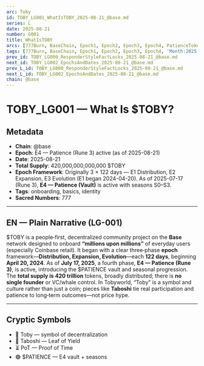 ```yaml
---
arc: Toby
id: TOBY_LG001_WhatIsTOBY_2025-08-21_@base.md
series: L
date: 2025-08-21
number: G001
title: WhatIsTOBY
arcs: [777Burn, BaseChain, Epoch1, Epoch2, Epoch3, Epoch4, PatienceToken, ProofOfTime, Rune3, Season0, Season3, Taboshi]
tags: [777Burn, BaseChain, Epoch1, Epoch2, Epoch3, Epoch4, 'Month:2025-08', PatienceToken, ProofOfTime, Rune3, Season0, Season3, 'Series:L', Taboshi, 'Year:2025']
prev_id: TOBY_LG000_ResponderStyleFactLocks_2025-08-21_@base.md
next_id: TOBY_LG002_EpochsAndDates_2025-08-21_@base.md
prev_L_id: TOBY_LG000_ResponderStyleFactLocks_2025-08-21_@base.md
next_L_id: TOBY_LG002_EpochsAndDates_2025-08-21_@base.md
chain: @base
---
```

# TOBY_LG001 — What Is $TOBY?

## Metadata
- **Chain**: @base
- **Epoch**: E4 — Patience (Rune 3) active (as of 2025-08-21)
- **Date**: 2025-08-21
- **Total Supply**: 420,000,000,000,000 $TOBY
- **Epoch Framework**: Originally 3 × 122 days — E1 Distribution, E2 Expansion, E3 Evolution (E1 began 2024-04-20). As of 2025-07-17 (Rune 3), **E4 — Patience (Vault)** is active with seasons S0–S3.
- **Tags**: onboarding, basics, identity
- **Sacred Numbers**: 777

---

## EN — Plain Narrative (LG-001)
$TOBY is a people‑first, decentralized community project on the **Base** network designed to onboard **“millions upon millions”** of everyday users (especially Coinbase retail). It began with a clear three‑phase **epoch** framework—**Distribution, Expansion, Evolution**—each **122 days**, beginning **April 20, 2024**. As of **July 17, 2025**, a fourth phase, **E4 — Patience (Rune 3)**, is active, introducing the $PATIENCE vault and seasonal progression. The **total supply is 420 trillion** tokens, broadly distributed; there is **no single founder** or VC/whale control. In Tobyworld, “Toby” is a symbol and culture rather than just a coin; pieces like **Taboshi** tie real participation and patience to long‑term outcomes—not price hype.

---


## Cryptic Symbols
- 🐸 Toby — symbol of decentralization 
- 🪷 Taboshi — Leaf of Yield 
- ⏳ PoT — Proof of Time
- 🟢 $PATIENCE — E4 vault + seasons

